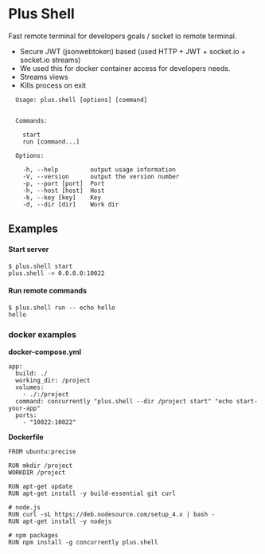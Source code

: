 # Plus Shell
Fast remote terminal for developers goals / socket io remote terminal.
 - Secure JWT (jsonwebtoken) based (used HTTP + JWT + socket.io + socket.io streams) 
 - We used this for docker container access for developers needs.
 - Streams views
 - Kills process on exit

```
  Usage: plus.shell [options] [command]


  Commands:

    start           
    run [command...]

  Options:

    -h, --help         output usage information
    -V, --version      output the version number
    -p, --port [port]  Port
    -h, --host [host]  Host
    -k, --key [key]    Key
    -d, --dir [dir]    Work dir
```

## Examples

#### Start server
```
$ plus.shell start
plus.shell -> 0.0.0.0:10022
```

#### Run remote commands
```
$ plus.shell run -- echo hello
hello
```

### docker examples

**docker-compose.yml**
```
app:
  build: ./
  working_dir: /project
  volumes:
    - ./:/project
  command: concurrently "plus.shell --dir /project start" "echo start-your-app"
  ports:
    - "10022:10022"
```

**Dockerfile**
```
FROM ubuntu:precise

RUN mkdir /project
WORKDIR /project

RUN apt-get update
RUN apt-get install -y build-essential git curl

# node.js
RUN curl -sL https://deb.nodesource.com/setup_4.x | bash -
RUN apt-get install -y nodejs

# npm packages
RUN npm install -g concurrently plus.shell
```